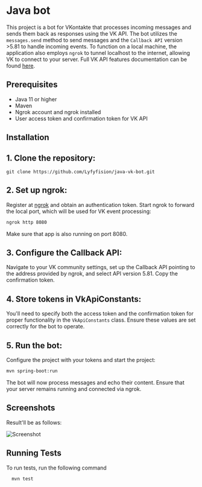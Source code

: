 
# Java bot

This project is a bot for VKontakte that processes incoming messages and sends them back as responses using the VK API. The bot utilizes the `messages.send` method to send messages and the `Callback API` version >5.81 to handle incoming events. To function on a local machine, the application also employs `ngrok` to tunnel localhost to the internet, allowing VK to connect to your server.
Full VK API features documentation can be found [here](https://dev.vk.com/ru/guide).


## Prerequisites

- Java 11 or higher
- Maven
- Ngrok account and ngrok installed
- User access token and confirmation token for VK API
## Installation

## 1. Clone the repository:
   ```
   git clone https://github.com/Lyfyfision/java-vk-bot.git
   
   ```
## 2. Set up ngrok:
   
   Register at [ngrok](https://ngrok.com/) and obtain an authentication token. Start ngrok to forward the local port, which will be used for VK event processing:
   
   ```bash
   ngrok http 8080
   ```
   Make sure that app is also running on port 8080.
## 3. Configure the Callback API:
   
   Navigate to your VK community settings, set up the Callback API pointing to the address provided by ngrok, and select API version 5.81. Copy the confirmation token.

## 4. Store tokens in VkApiConstants:
   
   You'll need to specify both the access token and the confirmation token for proper functionality in the `VkApiConstants` class. Ensure these values are set correctly for the bot to operate.

## 5. Run the bot:
   
   Configure the project with your tokens and start the project:
   ```bash
   mvn spring-boot:run
   ```

The bot will now process messages and echo their content. Ensure that your server remains running and connected via ngrok.
## Screenshots

Result'll be as follows:

![Screenshot](https://ibb.co/x3X1Ywm)


## Running Tests

To run tests, run the following command

```bash
  mvn test
```

